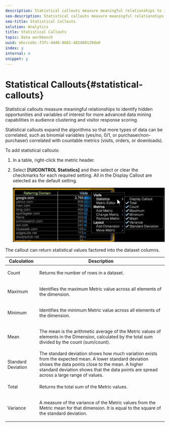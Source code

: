 ```yaml
---
description: Statistical callouts measure meaningful relationships to identify hidden opportunities and variables of interest for more advanced data mining capabilities in audience clustering and visitor response scoring.
seo-description: Statistical callouts measure meaningful relationships to identify hidden opportunities and variables of interest for more advanced data mining capabilities in audience clustering and visitor response scoring.
seo-title: Statistical Callouts
solution: Analytics
title: Statistical Callouts
topic: Data workbench
uuid: ebcccebc-f3fc-44d6-8681-482d60129da0
index: y
internal: n
snippet: y
---
```


# Statistical Callouts{#statistical-callouts}

Statistical callouts measure meaningful relationships to identify hidden opportunities and variables of interest for more advanced data mining capabilities in audience clustering and visitor response scoring.

Statistical callouts expand the algorithms so that more types of data can be correlated, such as binomial variables (yes/no, 0/1, or purchaser/non-purchaser) correlated with countable metrics (visits, orders, or downloads).

To add statistical callouts:

1. In a table, right-click the metric header. 
1. Select **[!UICONTROL Statistics]** and then select or clear the checkmarks for each required setting. All in the Display Callout are selected as the default setting.

   ![](assets/statistical_callouts.png)

The callout can return statistical values factored into the dataset columns. 

<table id="table_B2A4F9D5938D4756A81ACF6F4D77E63D">
 <thead>
  <tr>
   <th colname="col1" align="center" class="entry"> Calculation </th>
   <th colname="col2" align="center" class="entry"> Description </th>
  </tr>
 </thead>
 <tbody>
  <tr>
   <td colname="col1"> Count </td>
   <td colname="col2" valign="middle"><p>Returns the number of rows in a dataset. </p></td>
  </tr>
  <tr>
   <td colname="col1"> Maximum </td>
   <td colname="col2" valign="middle"><p> Identifies the maximum Metric value across all elements of the dimension. </p></td>
  </tr>
  <tr>
   <td colname="col1"> Minimum </td>
   <td colname="col2"><p> Identifies the minimum Metric value across all elements of the dimension. </p></td>
  </tr>
  <tr>
   <td colname="col1"> Mean </td>
   <td colname="col2"><p> The mean is the arithmetic average of the Metric values of elements in the Dimension, calculated by the total sum divided by the count (sum/count). </p></td>
  </tr>
  <tr>
   <td colname="col1"> Standard Deviation </td>
   <td colname="col2"> The standard deviation shows how much variation exists from the expected mean. A lower standard deviation shows the data points close to the mean. A higher standard deviation shows that the data points are spread across a large range of values. </td>
  </tr>
  <tr>
   <td colname="col1"> Total </td>
   <td colname="col2"><p> Returns the total sum of the Metric values. </p></td>
  </tr>
  <tr>
   <td colname="col1"> Variance </td>
   <td colname="col2"><p> A measure of the variance of the Metric values from the Metric mean for that dimension. It is equal to the square of the standard deviation. </p></td>
  </tr>
 </tbody>
</table>

